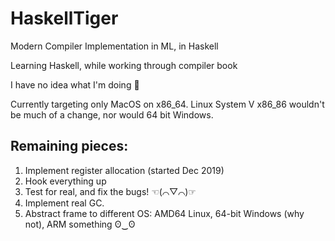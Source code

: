# HaskellTiger
Modern Compiler Implementation in ML, in Haskell

Learning Haskell, while working through compiler book

I have no idea what I'm doing :clown_face:

Currently targeting only MacOS on x86_64.
Linux System V x86_86 wouldn't be much of a change, nor would 64 bit Windows.

## Remaining pieces:

1. Implement register allocation (started Dec 2019)
2. Hook everything up
3. Test for real, and fix the bugs! ☜(⌒▽⌒)☞
4. Implement real GC.
5. Abstract frame to different OS: AMD64 Linux, 64-bit Windows (why not), ARM something ʘ‿ʘ
